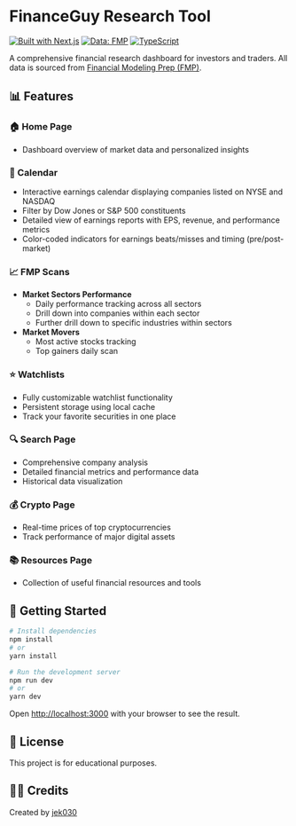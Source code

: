 # FinanceGuy Research Tool

[![Built with Next.js](https://img.shields.io/badge/Built%20with-Next.js-000000?style=flat-square&logo=Next.js&logoColor=white)](https://nextjs.org/)
[![Data: FMP](https://img.shields.io/badge/Data-Financial%20Modeling%20Prep-blue?style=flat-square)](https://financialmodelingprep.com/)
[![TypeScript](https://img.shields.io/badge/TypeScript-4.9+-blue?style=flat-square&logo=typescript&logoColor=white)](https://www.typescriptlang.org/)

A comprehensive financial research dashboard for investors and traders. All data is sourced from [Financial Modeling Prep (FMP)](https://financialmodelingprep.com/).

## 📊 Features

### 🏠 Home Page
- Dashboard overview of market data and personalized insights

### 📅 Calendar
- Interactive earnings calendar displaying companies listed on NYSE and NASDAQ
- Filter by Dow Jones or S&P 500 constituents
- Detailed view of earnings reports with EPS, revenue, and performance metrics
- Color-coded indicators for earnings beats/misses and timing (pre/post-market)

### 📈 FMP Scans
- **Market Sectors Performance**
  - Daily performance tracking across all sectors
  - Drill down into companies within each sector
  - Further drill down to specific industries within sectors
- **Market Movers**
  - Most active stocks tracking
  - Top gainers daily scan

### ⭐ Watchlists
- Fully customizable watchlist functionality
- Persistent storage using local cache
- Track your favorite securities in one place

### 🔍 Search Page
- Comprehensive company analysis
- Detailed financial metrics and performance data
- Historical data visualization

### 💰 Crypto Page
- Real-time prices of top cryptocurrencies
- Track performance of major digital assets

### 📚 Resources Page
- Collection of useful financial resources and tools

## 🚀 Getting Started

```bash
# Install dependencies
npm install
# or
yarn install

# Run the development server
npm run dev
# or
yarn dev
```

Open [http://localhost:3000](http://localhost:3000) with your browser to see the result.

## 📝 License
This project is for educational purposes.

## 👨‍💻 Credits
Created by [jek030](https://github.com/jek030)